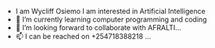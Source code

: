 - I am Wycliff Osiemo 
   I am interested in Artificial Intelligence 
- 🌱 I’m currently learning computer programming and coding
- 💞️ I’m looking forward to collaborate with AFRALTI...
- 📫  I can be reached on +254718388218 ...

  

<!---
Wyc-Cell/Wyc-Cell is a ✨ special ✨ repository because its `README.md` (this file) appears on your GitHub profile.
You can click the Preview link to take a look at your changes.
--->
